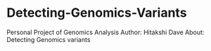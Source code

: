 # Detecting-Genomics-Variants
Personal Project of Genomics Analysis
Author: Hitakshi Dave
About: Detecting Genomics variants
